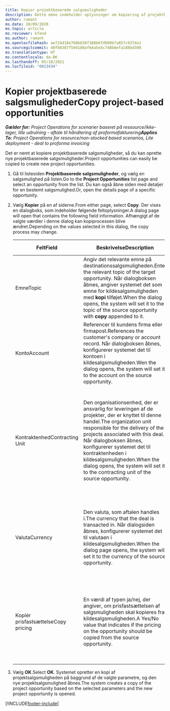 ```yaml
---
title: Kopier projektbaserede salgsmuligheder
description: Dette emne indeholder oplysninger om kopiering af projektbaserede salgsmuligheder i Project Operations.
author: rumant
ms.date: 10/09/2020
ms.topic: article
ms.reviewer: kfend
ms.author: rumant
ms.openlocfilehash: ae724d18e768b838f388b6fd089bfa657c937da1
ms.sourcegitcommit: 40f68387f594180af64a5e5c748b6efa188bd300
ms.translationtype: HT
ms.contentlocale: da-DK
ms.lasthandoff: 05/10/2021
ms.locfileid: "6013434"
---
```

# <a name="copy-project-based-opportunities"></a><span data-ttu-id="6cee5-103">Kopier projektbaserede salgsmuligheder</span><span class="sxs-lookup"><span data-stu-id="6cee5-103">Copy project-based opportunities</span></span>

<span data-ttu-id="6cee5-104">_**Gælder for:** Project Operations for scenarier baseret på ressource/ikke-lager, lille udrulning - aftale til håndtering af proformafakturering_</span><span class="sxs-lookup"><span data-stu-id="6cee5-104">_**Applies To:** Project Operations for resource/non-stocked based scenarios, Lite deployment - deal to proforma invoicing_</span></span>


<span data-ttu-id="6cee5-105">Det er nemt at kopiere projektbaserede salgsmuligheder, så du kan oprette nye projektbaserede salgsmuligheder.</span><span class="sxs-lookup"><span data-stu-id="6cee5-105">Project opportunities can easily be copied to create new project opportunities.</span></span> 

1. <span data-ttu-id="6cee5-106">Gå til listesiden **Projektbaserede salgsmuligheder**, og vælg en salgsmulighed på listen.</span><span class="sxs-lookup"><span data-stu-id="6cee5-106">Go to the **Project Opportunities** list page and select an opportunity from the list.</span></span> <span data-ttu-id="6cee5-107">Du kan også åbne siden med detaljer for en bestemt salgsmulighed.</span><span class="sxs-lookup"><span data-stu-id="6cee5-107">Or, open the details page of a specific opportunity.</span></span> 
2. <span data-ttu-id="6cee5-108">Vælg **Kopier** på en af siderne.</span><span class="sxs-lookup"><span data-stu-id="6cee5-108">From either page, select **Copy**.</span></span> <span data-ttu-id="6cee5-109">Der vises en dialogboks, som indeholder følgende feltoplysninger.</span><span class="sxs-lookup"><span data-stu-id="6cee5-109">A dialog page will open that contains the following field information.</span></span> <span data-ttu-id="6cee5-110">Afhængigt af de valgte værdier i denne dialog kan kopiprocessen blive ændret.</span><span class="sxs-lookup"><span data-stu-id="6cee5-110">Depending on the values selected in this dialog, the copy process may change.</span></span>

    | <span data-ttu-id="6cee5-111">**Felt**</span><span class="sxs-lookup"><span data-stu-id="6cee5-111">**Field**</span></span> | <span data-ttu-id="6cee5-112">**Beskrivelse**</span><span class="sxs-lookup"><span data-stu-id="6cee5-112">**Description**</span></span> | <span data-ttu-id="6cee5-113">**Downstream-virkning**</span><span class="sxs-lookup"><span data-stu-id="6cee5-113">**Downstream impact**</span></span> |
    | --- | --- | --- |
    | <span data-ttu-id="6cee5-114">Emne</span><span class="sxs-lookup"><span data-stu-id="6cee5-114">Topic</span></span> | <span data-ttu-id="6cee5-115">Angiv det relevante emne på destinationssalgsmuligheden.</span><span class="sxs-lookup"><span data-stu-id="6cee5-115">Enter the relevant topic of the target opportunity.</span></span> <span data-ttu-id="6cee5-116">Når dialogboksen åbnes, angiver systemet det som emne for kildesalgsmuligheden med **kopi** tilføjet.</span><span class="sxs-lookup"><span data-stu-id="6cee5-116">When the dialog opens, the system will set it to the topic of the source opportunity with **copy** appended to it.</span></span> | <span data-ttu-id="6cee5-117">Dette felt har ingen afledt virkning.</span><span class="sxs-lookup"><span data-stu-id="6cee5-117">There's no downstream impact for this field.</span></span> |
    | <span data-ttu-id="6cee5-118">Konto</span><span class="sxs-lookup"><span data-stu-id="6cee5-118">Account</span></span> | <span data-ttu-id="6cee5-119">Referencer til kundens firma eller firmapost.</span><span class="sxs-lookup"><span data-stu-id="6cee5-119">References the customer's company or account record.</span></span> <span data-ttu-id="6cee5-120">Når dialogboksen åbnes, konfigurerer systemet det til kontoen i kildesalgsmuligheden.</span><span class="sxs-lookup"><span data-stu-id="6cee5-120">Wen the dialog opens, the system will set it to the account on the source opportunity.</span></span> | <span data-ttu-id="6cee5-121">Dette felt er den primære kunde i salgsmuligheden.</span><span class="sxs-lookup"><span data-stu-id="6cee5-121">This field is the primary customer on the opportunity.</span></span> |
    | <span data-ttu-id="6cee5-122">Kontraktenhed</span><span class="sxs-lookup"><span data-stu-id="6cee5-122">Contracting Unit</span></span> | <span data-ttu-id="6cee5-123">Den organisationsenhed, der er ansvarlig for leveringen af de projekter, der er knyttet til denne handel.</span><span class="sxs-lookup"><span data-stu-id="6cee5-123">The organization unit responsible for the delivery of the projects associated with this deal.</span></span> <span data-ttu-id="6cee5-124">Når dialogboksen åbnes, konfigurerer systemet det til kontraktenheden i kildesalgsmuligheden.</span><span class="sxs-lookup"><span data-stu-id="6cee5-124">When the dialog opens, the system will set it to the contracting unit of the source opportunity.</span></span> | <span data-ttu-id="6cee5-125">Kontraktenheden er afdelingen i det firma, der udfører projekterne, når handlen er indgået.</span><span class="sxs-lookup"><span data-stu-id="6cee5-125">The contracting unit is the division of the company that executes the projects after the deal is closed.</span></span> <span data-ttu-id="6cee5-126">Alle kontraherende enheder har en valuta, og denne valuta bruges til at rapportere de anslåede og faktiske omkostninger, der er påløbet i løbet af projektet.</span><span class="sxs-lookup"><span data-stu-id="6cee5-126">Every contracting unit has a currency, and this currency is used to report estimated and actual costs incurred during the project.</span></span> |
    | <span data-ttu-id="6cee5-127">Valuta</span><span class="sxs-lookup"><span data-stu-id="6cee5-127">Currency</span></span> | <span data-ttu-id="6cee5-128">Den valuta, som aftalen handles i.</span><span class="sxs-lookup"><span data-stu-id="6cee5-128">The currency that the deal is transacted in.</span></span> <span data-ttu-id="6cee5-129">Når dialogsiden åbnes, konfigurerer systemet det til valutaen i kildesalgsmuligheden.</span><span class="sxs-lookup"><span data-stu-id="6cee5-129">When the dialog page opens, the system will set it to the currency of the source opportunity.</span></span> | <span data-ttu-id="6cee5-130">Valuta bruges til en standardprisliste og til at oprette økonomiske estimater for tilbuddet.</span><span class="sxs-lookup"><span data-stu-id="6cee5-130">Currency is used to default a price list and build financial estimates on the quote.</span></span> <span data-ttu-id="6cee5-131">Til sidst bruges valutaen til at fakturere kunden, når handlen er indgået.</span><span class="sxs-lookup"><span data-stu-id="6cee5-131">Eventually, the currency is used to invoice the customer when the deal is won.</span></span> |
    | <span data-ttu-id="6cee5-132">Kopiér prisfastsættelse</span><span class="sxs-lookup"><span data-stu-id="6cee5-132">Copy pricing</span></span> | <span data-ttu-id="6cee5-133">En værdi af typen ja/nej, der angiver, om prisfastsættelsen af salgsmuligheden skal kopieres fra kildesalgsmuligheden.</span><span class="sxs-lookup"><span data-stu-id="6cee5-133">A Yes/No value that indicates if the pricing on the opportunity should be copied from the source opportunity.</span></span> | <span data-ttu-id="6cee5-134">Hvis **Ja** er markeret, kopieres prislister fra kilden til destinationssalgsmuligheden.</span><span class="sxs-lookup"><span data-stu-id="6cee5-134">If **Yes** is selected, price lists are copied from the source to the target opportunity.</span></span> <span data-ttu-id="6cee5-135">Hvis der er valgt **Nej** gendannes standarderne for prislisterne på baggrund af de nyeste prislister, der er konfigureret.</span><span class="sxs-lookup"><span data-stu-id="6cee5-135">If **No** is selected, price lists are defaulted based on the latest price lists that were set up.</span></span> |

3. <span data-ttu-id="6cee5-136">Vælg **OK**.</span><span class="sxs-lookup"><span data-stu-id="6cee5-136">Select **OK**.</span></span> <span data-ttu-id="6cee5-137">Systemet opretter en kopi af projektsalgsmuligheden på baggrund af de valgte parametre, og den nye projektsalgsmulighed åbnes.</span><span class="sxs-lookup"><span data-stu-id="6cee5-137">The system creates a copy of the project opportunity based on the selected parameters and the new project opportunity is opened.</span></span>


[!INCLUDE[footer-include](../includes/footer-banner.md)]